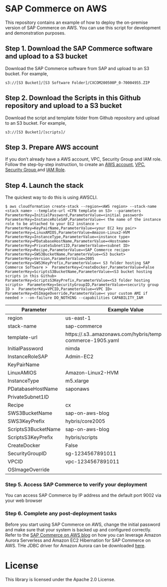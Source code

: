# SAP Commerce on AWS
This repository contains an example of how to deploy the on-premise version of SAP Commerce on AWS. You can use this script for development and demonstration purposes.

## Step 1. Download the SAP Commerce software and upload to a S3 bucket

Download the SAP Commerce software from SAP and upload to an S3 bucket. For example,

```
s3://[S3 Bucket]/[S3 Software Folder]/CXCOM200500P_0-70004955.ZIP 
```

## Step 2. Download the Scripts in this Github repository and upload to a S3 bucket

Download the script and template folder from Github repository and upload to an S3 bucket. For example,

```
s3://[S3 Bucket]/[scripts]/
```

## Step 3. Prepare AWS account

If you don’t already have a AWS account, VPC, Security Group and IAM role. Follow the step-by-step instruction, to create an [AWS account]( https://aws.amazon.com/premiumsupport/knowledge-center/create-and-activate-aws-account/), [VPC]( https://docs.aws.amazon.com/vpc/latest/userguide/vpc-getting-started.html), [Security Group ](https://docs.aws.amazon.com/vpc/latest/userguide/VPC_SecurityGroups.html) and [IAM Role]( https://docs.aws.amazon.com/AWSEC2/latest/UserGuide/iam-roles-for-amazon-ec2.html).


## Step 4. Launch the stack

The quickest way to do this is using AWSCLI.

    $ aws cloudformation create-stack --region=<AWS region> --stack-name <stack name> --template-url <CFN template on S3> --parameters ParameterKey=InitialPassword,ParameterValue=<initial password> ParameterKey=InstanceRoleSAP,ParameterValue=< the name of the instance role to be attached to your EC2 instance > ParameterKey=KeyPairName,ParameterValue=<your EC2 key pair> ParameterKey=LinuxAMIOS,ParameterValue=Amazon-Linux2-HVM ParameterKey=InstanceType,ParameterValue=<instance type> ParameterKey=PDatabaseHostName,ParameterValue=<Hostname> ParameterKey=PrivateSubnet1ID,ParameterValue=<subnet ID> ParameterKey=Recipe,ParameterValue=<SAP Commerce recipe>  ParameterKey=SWS3BucketName,ParameterValue=<S3 bucket> ParameterKey=Version,ParameterValue=2005 ParameterKey=SWS3KeyPrefix,ParameterValue=< S3 folder hosting SAP Commerce Software >  ParameterKey=CreateDocker,ParameterValue=False ParameterKey=ScriptsS3BucketName,ParameterValue=<S3 bucket hosting scripts in this Github>  ParameterKey=ScriptsS3KeyPrefix,ParameterValue=<S3 folder hosting scripts>  ParameterKey=SecurityGroupID,ParameterValue=<security group ID >  ParameterKey=VPCID,ParameterValue=<VPC ID> ParameterKey=OSImageOverride,ParameterValue=< your custom AMI if needed > --on-failure DO_NOTHING --capabilities CAPABILITY_IAM

| Parameter | Example Value | 
|---------|-------------|
|region| us-east-1 |
|stack-name| sap-commerce |
|template-url| https://<S3 bucket>.s3.<AWS region>.amazonaws.com/hybris/templates/sap-commerce-1905.yaml | 
|InitialPassword| nimda |
|InstanceRoleSAP| Admin-EC2 |
|KeyPairName||
|LinuxAMIOS|Amazon-Linux2-HVM |
|InstanceType|m5.xlarge|
|PDatabaseHostName|saponaws|
|PrivateSubnet1ID||
|Recipe|cx|
|SWS3BucketName|sap-on-aws-blog|
|SWS3KeyPrefix|hybris/core2005|
|ScriptsS3BucketName|sap-on-aws-blog|
|ScriptsS3KeyPrefix|hybris/scripts|
|CreateDocker|False|
|SecurityGroupID|sg-1234567891011|
|VPCID|vpc-1234567891011|
|OSImageOverride||

### Step 5. Access SAP Commerce to verify your deployment

You can access SAP Commerce by IP address and the default port 9002 via your web browser 

### Step 6. Complete any post-deployment tasks

Before you start using SAP Commerce on AWS, change the initial password and make sure that your system is backed up and configured correctly. Refer to the [SAP Commerce on AWS blog](https://aws.amazon.com/blogs/awsforsap/driving-new-levels-of-agility-for-your-sap-workloads-an-example-with-sap-commerce/) on how you can leverage Amazon Aurora Serverless and Amazon EC2 Hibernation for SAP Commerce on AWS. THe JDBC driver for Amazon Aurora can be downloaded [here](https://dev.mysql.com/get/Downloads/Connector-J/mysql-connector-java-8.0.19.zip). 

# License

This library is licensed under the Apache 2.0 License.

